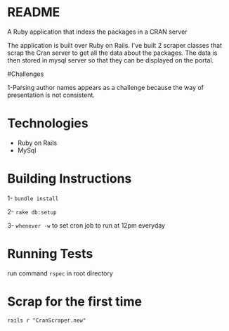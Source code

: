 # README

A Ruby application that indexs the packages in a CRAN server

The application is built over Ruby on Rails. I've built 2 scraper classes that scrap the Cran server to get all the data about the packages. The data is then stored in mysql server so that they can be displayed on the portal.

#Challenges

1-Parsing author names appears as a challenge because the way of presentation is not consistent.


# Technologies

* Ruby on Rails
* MySql

# Building Instructions

1- `bundle install`

2- `rake db:setup`

3- `whenever -w` to set cron job to run at 12pm everyday

# Running Tests
run command `rspec` in root directory

# Scrap for the first time
`rails r "CranScraper.new"`
